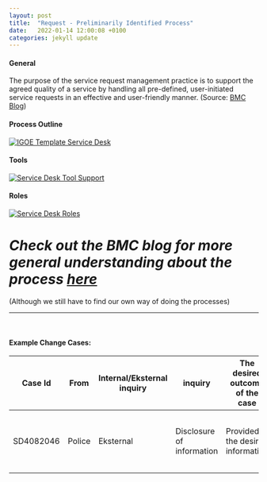 ```yaml
---
layout: post
title:  "Request - Preliminarily Identified Process"
date:   2022-01-14 12:00:08 +0100
categories: jekyll update
---
```


#### General
The purpose of the service request management practice is to support the agreed quality of a service by handling all pre-defined, user-initiated service requests in an effective and user-friendly manner.
(Source: <a href="https://www.bmc.com/blogs/itil-service-request-management/" target="_blank">BMC Blog</a>)

#### Process Outline
[![IGOE Template Service Desk](/processes/assets/images/process-rq.png)](/processes/assets/images/process-rq.png)

#### Tools
[![Service Desk Tool Support](/processes/assets/images/tools-rq.png)](/processes/assets/images/tools-rq.png)

#### Roles
[![Service Desk Roles](/processes/assets/images/roles-rq.png)](/processes/assets/images/roles-rq.png)

# *Check out the BMC blog for more general understanding about the process <a href="https://www.bmc.com/blogs/itil-service-request-management/" target="_blank">here</a>*
(Although we still have to find our own way of doing the processes)

---

<br />

#### **Example Change Cases:**

| Case Id | From | Internal/Eksternal inquiry | inquiry | The desired outcome of the case | Contributors | Information security | Note |
| -- | -- | -- | -- | -- | -- | -- | -- |
| SD4082046 | Police | Eksternal | Disclosure of information |Provided the desired information | ABS <br /> SD <br />Legal team <br />FA Supplier | **X** | Replies are sent via password protected file |